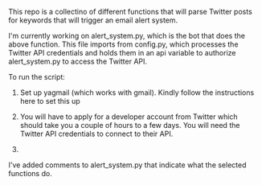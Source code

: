 This repo is a collectino of different functions that will parse Twitter posts for keywords that will trigger an email alert system.

I'm currently working on alert_system.py, which is the bot that does the above function. This file imports from config.py, which processes the Twitter API credentials and holds them in an api variable to authorize alert_system.py to access the Twitter API.

To run the script:

1. Set up yagmail (which works with gmail). Kindly follow the instructions here to set this up

2. You will have to apply for a developer account from Twitter which should take you a couple of hours to a few days. You will need the Twitter API credentials to connect to their API.

3. 

I've added comments to alert_system.py that indicate what the selected functions do. 